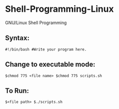 # Shell-Programming-Linux
GNU/Linux Shell Programming

## Syntax: 
``
#!/bin/bash
#Write your program here.
``

## Change to executable mode: 
``
$chmod 775 <file name>
$chmod 775 scripts.sh
``

## To Run: 
``
$<file path>
$./scripts.sh
``
